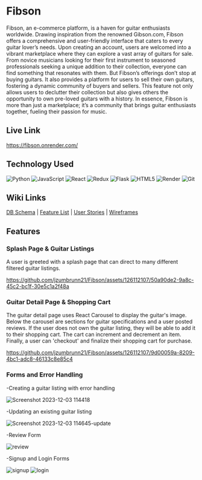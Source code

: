 # Fibson

Fibson, an e-commerce platform, is a haven for guitar enthusiasts worldwide. Drawing inspiration from the renowned Gibson.com, Fibson offers a comprehensive and user-friendly interface that caters to every guitar lover’s needs. Upon creating an account, users are welcomed into a vibrant marketplace where they can explore a vast array of guitars for sale. From novice musicians looking for their first instrument to seasoned professionals seeking a unique addition to their collection, everyone can find something that resonates with them. But Fibson’s offerings don’t stop at buying guitars. It also provides a platform for users to sell their own guitars, fostering a dynamic community of buyers and sellers. This feature not only allows users to declutter their collection but also gives others the opportunity to own pre-loved guitars with a history. In essence, Fibson is more than just a marketplace; it’s a community that brings guitar enthusiasts together, fueling their passion for music.


## Live Link

https://fibson.onrender.com/


## Technology Used
![Python](https://img.shields.io/badge/python-3670A0?style=for-the-badge&logo=python&logoColor=ffdd54)
![JavaScript](https://img.shields.io/badge/javascript-%23323330.svg?style=for-the-badge&logo=javascript&logoColor=%23F7DF1E)
![React](https://img.shields.io/badge/react-%2320232a.svg?style=for-the-badge&logo=react&logoColor=%2361DAFB)
![Redux](https://img.shields.io/badge/redux-%23593d88.svg?style=for-the-badge&logo=redux&logoColor=white)
![Flask](https://img.shields.io/badge/flask-%23000.svg?style=for-the-badge&logo=flask&logoColor=white)
![HTML5](https://img.shields.io/badge/html5-%23E34F26.svg?style=for-the-badge&logo=html5&logoColor=white)
![Render](https://img.shields.io/badge/Render-%46E3B7.svg?style=for-the-badge&logo=render&logoColor=white)
![Git](https://img.shields.io/badge/git-%23F05033.svg?style=for-the-badge&logo=git&logoColor=white)


## Wiki Links
[DB Schema](https://github.com/jzumbrunn21/Fibson/wiki/DB-Schema) | [Feature List](https://github.com/jzumbrunn21/Fibson/wiki/Fibson-Features) | [User Stories](https://github.com/jzumbrunn21/Fibson/wiki/User-Stories) | [Wireframes](https://github.com/jzumbrunn21/Fibson/wiki/Wireframes)

## Features

### Splash Page & Guitar Listings
A user is greeted with a splash page that can direct to many different filtered guitar listings.


https://github.com/jzumbrunn21/Fibson/assets/126112107/50a90de2-9a8c-45c2-bc1f-30e5c1a2f48a

### Guitar Detail Page & Shopping Cart
The guitar detail page uses React Carousel to display the guitar's image. Below the carousel are sections for guitar specifications and a user posted reviews. If the user does not own the guitar listing, they will be able to add it to their shopping cart. The cart can increment and decrement an item. Finally, a user can 'checkout' and finalize their shopping cart for purchase.


https://github.com/jzumbrunn21/Fibson/assets/126112107/9d00059a-8209-4bc1-adc8-46133c8e85c4

### Forms and Error Handling
-Creating a guitar listing with error handling

![Screenshot 2023-12-03 114418](https://github.com/jzumbrunn21/Fibson/assets/126112107/6bfe79c4-132d-46f9-80d6-72bf35bea297)

-Updating an existing guitar listing

![Screenshot 2023-12-03 114645-update](https://github.com/jzumbrunn21/Fibson/assets/126112107/2de3b322-6cce-4750-ab1f-bef12bb64076)

-Review Form 

![review](https://github.com/jzumbrunn21/Fibson/assets/126112107/ae2e08d3-1e49-40eb-a9f0-a0021d7466a0)

-Signup and Login Forms

![signup](https://github.com/jzumbrunn21/Fibson/assets/126112107/bddafe4a-f76b-4f33-80e5-f30f02113b11)
![login](https://github.com/jzumbrunn21/Fibson/assets/126112107/6e06d20a-caa5-4e0d-8b5d-1d1f76509193)







